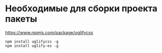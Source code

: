 # Необходимые для сборки проекта пакеты

https://www.npmjs.com/package/uglifycss

```
npm install uglifycss -g
npm install uglify-es -g
```

